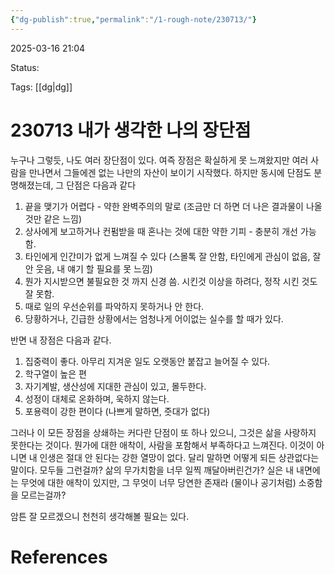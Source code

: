 ```yaml
---
{"dg-publish":true,"permalink":"/1-rough-note/230713/"}
---
```



2025-03-16 21:04

Status: 

Tags: [[dg\|dg]] 

# 230713 내가 생각한 나의 장단점
누구나 그렇듯, 나도 여러 장단점이 있다. 여즉 장점은 확실하게 못 느껴왔지만 여러 사람을 만나면서 그들에겐 없는 나만의 자산이 보이기 시작했다. 하지만 동시에 단점도 분명해졌는데, 그 단점은 다음과 같다
1. 끝을 맺기가 어렵다 - 약한 완벽주의의 말로 (조금만 더 하면 더 나은 결과물이 나올 것만 같은 느낌)
2. 상사에게 보고하거나 컨펌받을 때 혼나는 것에 대한 약한 기피 - 충분히 개선 가능함.
3. 타인에게 인간미가 없게 느껴질 수 있다 (스몰톡 잘 안함, 타인에게 관심이 없음, 잘 안 웃음, 내 얘기 할 필요를 못 느낌)
4. 뭔가 지시받으면 불필요한 것 까지 신경 씀. 시킨것 이상을 하려다, 정작 시킨 것도 잘 못함.
5. 때로 일의 우선순위를 파악하지 못하거나 안 한다.
6. 당황하거나, 긴급한 상황에서는 엄청나게 어이없는 실수를 할 때가 있다.

반면 내 장점은 다음과 같다.
1. 집중력이 좋다. 아무리 지겨운 일도 오랫동안 붙잡고 늘어질 수 있다.
2. 학구열이 높은 편
3. 자기계발, 생산성에 지대한 관심이 있고, 몰두한다.
4. 성정이 대체로 온화하며, 욱하지 않는다.
5. 포용력이 강한 편이다 (나쁘게 말하면, 줏대가 없다)

그러나 이 모든 장점을 상쇄하는 커다란 단점이 또 하나 있으니, 그것은 삶을 사랑하지 못한다는 것이다. 뭔가에 대한 애착이, 사람을 포함해서 부족하다고 느껴진다. 이것이 아니면 내 인생은 절대 안 된다는 강한 열망이 없다. 달리 말하면 어떻게 되든 상관없다는 말이다. 모두들 그런걸까? 삶의 무가치함을 너무 일찍 깨달아버린건가? 실은 내 내면에는 무엇에 대한 애착이 있지만, 그 무엇이 너무 당연한 존재라 (물이나 공기처럼) 소중함을 모르는걸까?

암튼 잘 모르겠으니 천천히 생각해볼 필요는 있다.
# References
